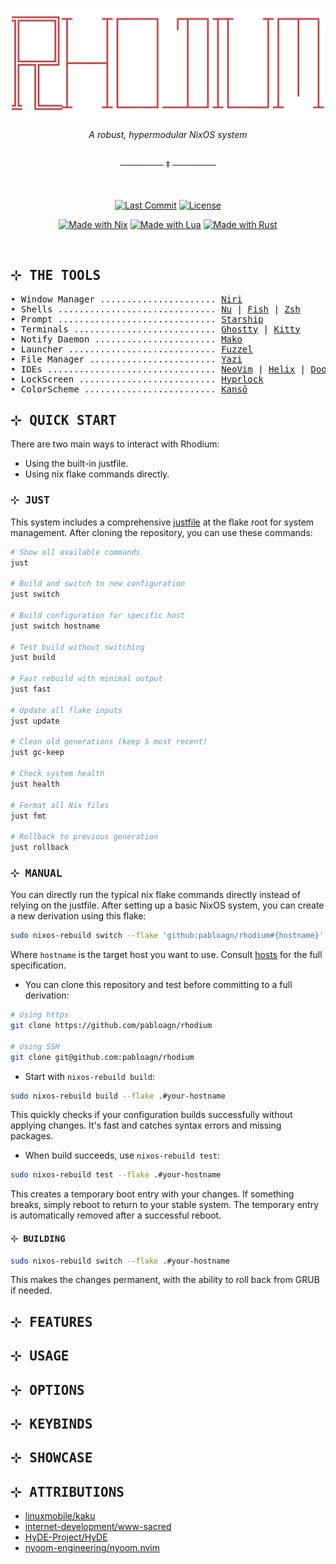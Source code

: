 <p align="center"><img src="assets/logo.png" width=500px></p>

<p align="center"><em>A robust, hypermodular NixOS system</em></p>

<br/>
<div align="center">───────  ‡  ───────</div>
<br/>

<br/>

<div align ="center">

[![Last Commit](https://img.shields.io/github/last-commit/pabloagn/rhodium?style=for-the-badge&logo=git&logoColor=white&color=7AA89F&labelColor=000000&label=LAST%20COMMIT)](https://github.com/pabloagn/rhodium/commits/main) [![License](https://img.shields.io/github/license/pabloagn/rhodium?style=for-the-badge&color=7AA89F&labelColor=000000)](https://github.com/pabloagn/rhodium/blob/main/LICENSE)

[![Made with Nix](https://img.shields.io/badge/Made%20with-Nix-7AA89F?style=for-the-badge&logo=nixos&logoColor=white&labelColor=000000)](https://nixos.org/)
[![Made with Lua](https://img.shields.io/badge/Made%20with-Lua-7AA89F?style=for-the-badge&logo=lua&logoColor=white&labelColor=000000)](https://www.lua.org/)
[![Made with Rust](https://img.shields.io/badge/Made%20with-Rust-7AA89F?style=for-the-badge&logo=rust&logoColor=white&labelColor=000000)](https://www.rust-lang.org/)

</div>

<br/>

## <samp>⊹ THE TOOLS</samp>

<pre>
• Window Manager ...................... <a href="https://github.com/YaLTeR/niri/">Niri</a>
• Shells .............................. <a href="https://www.nushell.sh/">Nu</a> | <a href="https://fishshell.com/">Fish</a> | <a href="https://www.zsh.org/">Zsh</a>
• Prompt .............................. <a href="https://github.com/starship/starship">Starship</a>
• Terminals ........................... <a href="https://ghostty.org/">Ghostty</a> | <a href="https://sw.kovidgoyal.net/kitty/">Kitty</a>
• Notify Daemon ....................... <a href="https://github.com/emersion/mako">Mako</a>
• Launcher ............................ <a href="https://codeberg.org/dnkl/fuzzel">Fuzzel</a>
• File Manager ........................ <a href="https://github.com/sxyazi/yazi">Yazi</a>
• IDEs ................................ <a href="https://neovim.io/doc/">NeoVim</a> | <a href="https://docs.helix-editor.com/">Helix</a> | <a href="https://docs.doomemacs.org/latest/">Doom Emacs</a> | <a href="https://zed.dev/">Zed Editor</a>
• LockScreen .......................... <a href="https://wiki.hyprland.org/Hypr-Ecosystem/hyprlock/">Hyprlock</a>
• ColorScheme ......................... <a href="https://github.com/webhooked/kanso.nvim">Kansō</a>
</pre>

## <samp>⊹ QUICK START</samp>

There are two main ways to interact with Rhodium:
- Using the built-in justfile.
- Using nix flake commands directly.

### <samp>⊹ JUST</samp>

This system includes a comprehensive [justfile](https://github.com/casey/just) at the flake root for system management. After cloning the repository, you can use these commands:

```bash
# Show all available commands
just

# Build and switch to new configuration
just switch

# Build configuration for specific host
just switch hostname

# Test build without switching
just build

# Fast rebuild with minimal output
just fast

# Update all flake inputs
just update

# Clean old generations (keep 5 most recent)
just gc-keep

# Check system health
just health

# Format all Nix files
just fmt

# Rollback to previous generation
just rollback
```

### <samp>⊹ MANUAL</samp>

You can directly run the typical nix flake commands directly instead of relying on the justfile. After setting up a basic NixOS system, you can create a new derivation using this flake:

```bash
sudo nixos-rebuild switch --flake 'github:pabloagn/rhodium#{hostname}'
```

Where `hostname` is the target host you want to use. Consult [hosts](./hosts) for the full specification.

- You can clone this repository and test before committing to a full derivation:

```bash
# Using https
git clone https://github.com/pabloagn/rhodium

# Using SSH
git clone git@github.com:pabloagn/rhodium
```

- Start with `nixos-rebuild build`:

```bash
sudo nixos-rebuild build --flake .#your-hostname
```

This quickly checks if your configuration builds successfully without applying changes. It's fast and catches syntax errors and missing packages.

- When build succeeds, use `nixos-rebuild test`:

```bash
sudo nixos-rebuild test --flake .#your-hostname
```

This creates a temporary boot entry with your changes. If something breaks, simply reboot to return to your stable system. The temporary entry is automatically removed after a successful reboot.

#### <samp>⊹ BUILDING</samp>

```bash
sudo nixos-rebuild switch --flake .#your-hostname
```

This makes the changes permanent, with the ability to roll back from GRUB if needed.

## <samp>⊹ FEATURES</samp>

## <samp>⊹ USAGE</samp>

## <samp>⊹ OPTIONS</samp>

## <samp>⊹ KEYBINDS</samp>

## <samp>⊹ SHOWCASE</samp>

## <samp>⊹ ATTRIBUTIONS</samp>

- [linuxmobile/kaku](https://github.com/linuxmobile/kaku)
- [internet-development/www-sacred](https://github.com/internet-development/www-sacred)
- [HyDE-Project/HyDE](https://github.com/HyDE-Project/)
- [nyoom-engineering/nyoom.nvim](https://github.com/nyoom-engineering/nyoom.nvim)

